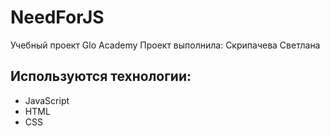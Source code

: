 # NeedForJS
Учебный проект Glo Academy
Проект выполнила: Скрипачева Светлана

## Используются технологии:
  - JavaScript
  - HTML
  - CSS
